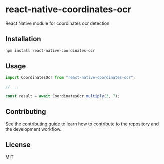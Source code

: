 # react-native-coordinates-ocr

React Native module for coordinates ocr detection

## Installation

```sh
npm install react-native-coordinates-ocr
```

## Usage

```js
import CoordinatesOcr from "react-native-coordinates-ocr";

// ...

const result = await CoordinatesOcr.multiply(3, 7);
```

## Contributing

See the [contributing guide](CONTRIBUTING.md) to learn how to contribute to the repository and the development workflow.

## License

MIT

